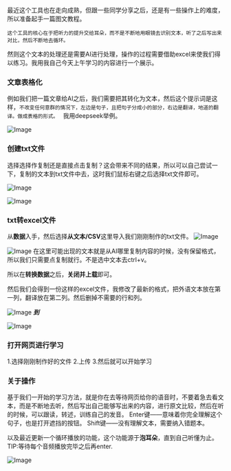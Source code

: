 最近这个工具也在走向成熟，但跟一些同学分享之后，还是有一些操作上的难度，所以准备起手一篇图文教程。

`这个工具的核心在于把听力的提升交给耳朵，而不是不断地用眼镜去识别文本，听了之后写出来对比，然后不断地去循环。`

然则这个文本的处理还是需要AI进行处理，操作的过程需要借助excel来使我们得以练习。我用我自己今天上午学习的内容进行一个展示。
### 文章表格化
例如我们把一篇文章给AI之后，我们需要把其转化为文本，然后这个提示词是这样，`不改变任何意群的情况下，左边是句子，且把句子分成小的部分，右边是翻译，地道的翻译。做成表格的形式。
`
我用deepseek举例。

![Image](https://github.com/user-attachments/assets/5e9353ce-b8f1-4a57-9877-ed5c6ab9e988)

### 创建txt文件
选择选择作复制还是直接点击复制？这会带来不同的结果，所以可以自己尝试一下，复制的文本到txt文件中去，这时我们鼠标右键之后选择txt文件即可。

![Image](https://github.com/user-attachments/assets/f89e40e7-a311-454e-80f7-1de04538f3c4)

![Image](https://github.com/user-attachments/assets/9405cdd9-3efb-494c-a9c4-92f2c43ce743)

### txt转excel文件
从**数据**入手，然后选择**从文本/CSV**这里导入我们刚刚制作的txt文件。
![Image](https://github.com/user-attachments/assets/2281e5c3-96c7-4311-8248-237e0cf63e63)

![Image](https://github.com/user-attachments/assets/dd8de1fb-5034-48b1-92e0-b1c96046656b)
在这里可能出现的文本就是从AI哪里复制内容的时候，没有保留格式，所以我们只需要点复制就行。不是选中文本去ctrl+v。

所以在**转换数据**之后，**关闭并上载**即可。

然后我们会得到一份这样的excel文件，我修改了最新的格式，把外语文本放在第一列，翻译放在第二列。然后删掉不需要的行和列。

![Image](https://github.com/user-attachments/assets/82308e2d-6da2-40ba-a682-8209c374bfab)
_**到**_

![Image](https://github.com/user-attachments/assets/9d46b69f-bb80-47be-bc04-6fb896960a33)
### 打开网页进行学习 
1.选择刚刚制作好的文件
2.上传
3.然后就可以开始学习

### 关于操作
基于我们一开始的学习方法，就是你在去等待网页给你的语音时，不要着急去看文本，而是不断地去听，然后写出自己能够写出来的内容，进行原文比较，然后在听的时候，可以跟读，转述，训练自己的发音。
Enter键——意味着你完全理解这个句子，也是打开遮挡的按钮。
Shift键——没有理解文本，需要纳入错题本。

以及最近更新一个循环播放的功能，这个功能源于**泡耳朵**，直到自己听懂为止。
TIP:等待每个音频播放完毕之后再enter.


![Image](https://github.com/user-attachments/assets/53102175-3369-447e-ab03-178638dd07d9)